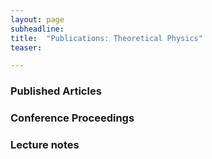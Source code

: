 ```yaml
---
layout: page
subheadline:
title:  "Publications: Theoretical Physics"
teaser: 

---
```

<h3>Published Articles</h3>

<h3>Conference Proceedings</h3>

<h3>Lecture notes</h3>